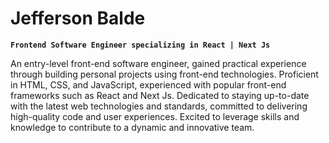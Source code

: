 #   Jefferson Balde

**`Frontend Software Engineer specializing in React | Next Js`**

An entry-level front-end software engineer, gained practical experience through building personal projects using front-end technologies. Proficient in HTML, CSS, and JavaScript, experienced with popular front-end frameworks such as React and Next Js. Dedicated to staying up-to-date with the latest web technologies and standards, committed to delivering high-quality code and user experiences. Excited to leverage skills and knowledge to contribute to a dynamic and innovative team.
